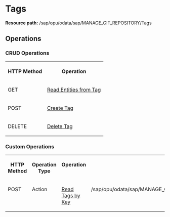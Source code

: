 <!-- loio3cb695001f254a74acd834eb7535f8df -->

# Tags

**Resource path:** /sap/opu/odata/sap/MANAGE\_GIT\_REPOSITORY/Tags



<a name="loio3cb695001f254a74acd834eb7535f8df__section_zps_1q4_bpb"/>

## Operations



### CRUD Operations

<a name="loio3cb695001f254a74acd834eb7535f8df__table_kdm_fq4_bpb"/>


<table>
<tr>
<th valign="top">

HTTP Method



</th>
<th valign="top">

Operation



</th>
</tr>
<tr>
<td valign="top">

GET



</td>
<td valign="top">

[Read Entities from Tag](read-entities-from-tag-6771f66.md)



</td>
</tr>
<tr>
<td valign="top">

POST



</td>
<td valign="top">

[Create Tag](create-tag-442cf83.md)



</td>
</tr>
<tr>
<td valign="top">

DELETE



</td>
<td valign="top">

[Delete Tag](delete-tag-9575fc8.md)



</td>
</tr>
</table>



### Custom Operations

<a name="loio3cb695001f254a74acd834eb7535f8df__table_b1c_b54_bpb"/>


<table>
<tr>
<th valign="top">

HTTP Method



</th>
<th valign="top">

Operation Type



</th>
<th valign="top">

Operation



</th>
<th valign="top">

URI



</th>
</tr>
<tr>
<td valign="top">

POST



</td>
<td valign="top">

Action



</td>
<td valign="top">

[Read Tags by Key](read-tags-by-key-be7279a.md)



</td>
<td valign="top">

/sap/opu/odata/sap/MANAGE\_GIT\_REPOSITORY/Tags\(sc\_name='\{sc\_name\}',commit\_id='\{commit\_id\}',tag\_name='\{tag\_name\}'\)



</td>
</tr>
</table>

